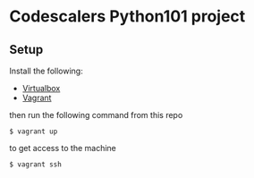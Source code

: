 # Codescalers Python101 project

## Setup

Install the following:

+ [Virtualbox](https://www.virtualbox.org/wiki/Downloads) 
+ [Vagrant](https://www.vagrantup.com/downloads.html)

then run the following command from this repo

```
$ vagrant up
```

to get access to the machine

```
$ vagrant ssh
```

